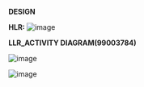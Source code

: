 **DESIGN**

**HLR:**
![image](https://user-images.githubusercontent.com/78857588/111020449-f2439280-83eb-11eb-87e1-2d5fe691424c.png)


**LLR_ACTIVITY DIAGRAM(99003784)**

![image](https://user-images.githubusercontent.com/78857077/110974505-9db8fc80-8384-11eb-8388-0363dbd358da.png)

![image](https://user-images.githubusercontent.com/78857588/111020350-33877280-83eb-11eb-8998-a80168d0f1c8.png)


